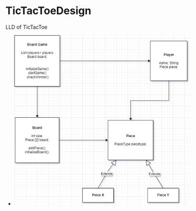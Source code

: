 # TicTacToeDesign
LLD of TicTacToe

* ![alt text](https://github.com/abhishekjais-124/TicTacToeDesign/blob/master/tictactoe.jpg?raw=true)

